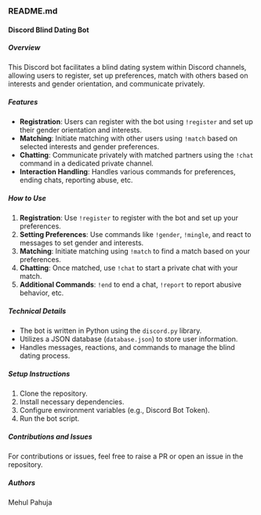 ### README.md
#### Discord Blind Dating Bot

##### Overview
This Discord bot facilitates a blind dating system within Discord channels, allowing users to register, set up preferences, match with others based on interests and gender orientation, and communicate privately.

##### Features
- **Registration**: Users can register with the bot using `!register` and set up their gender orientation and interests.
- **Matching**: Initiate matching with other users using `!match` based on selected interests and gender preferences.
- **Chatting**: Communicate privately with matched partners using the `!chat` command in a dedicated private channel.
- **Interaction Handling**: Handles various commands for preferences, ending chats, reporting abuse, etc.

##### How to Use
1. **Registration**: Use `!register` to register with the bot and set up your preferences.
2. **Setting Preferences**: Use commands like `!gender`, `!mingle`, and react to messages to set gender and interests.
3. **Matching**: Initiate matching using `!match` to find a match based on your preferences.
4. **Chatting**: Once matched, use `!chat` to start a private chat with your match.
5. **Additional Commands**: `!end` to end a chat, `!report` to report abusive behavior, etc.

##### Technical Details
- The bot is written in Python using the `discord.py` library.
- Utilizes a JSON database (`database.json`) to store user information.
- Handles messages, reactions, and commands to manage the blind dating process.

##### Setup Instructions
1. Clone the repository.
2. Install necessary dependencies.
3. Configure environment variables (e.g., Discord Bot Token).
4. Run the bot script.

##### Contributions and Issues
For contributions or issues, feel free to raise a PR or open an issue in the repository.

##### Authors
Mehul Pahuja
